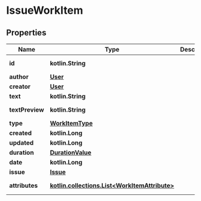 
# IssueWorkItem

## Properties
Name | Type | Description | Notes
------------ | ------------- | ------------- | -------------
**id** | **kotlin.String** |  |  [optional] [readonly]
**author** | [**User**](User.md) |  |  [optional]
**creator** | [**User**](User.md) |  |  [optional]
**text** | **kotlin.String** |  |  [optional]
**textPreview** | **kotlin.String** |  |  [optional] [readonly]
**type** | [**WorkItemType**](WorkItemType.md) |  |  [optional]
**created** | **kotlin.Long** |  |  [optional]
**updated** | **kotlin.Long** |  |  [optional]
**duration** | [**DurationValue**](DurationValue.md) |  |  [optional]
**date** | **kotlin.Long** |  |  [optional]
**issue** | [**Issue**](Issue.md) |  |  [optional]
**attributes** | [**kotlin.collections.List&lt;WorkItemAttribute&gt;**](WorkItemAttribute.md) |  |  [optional] [readonly]




